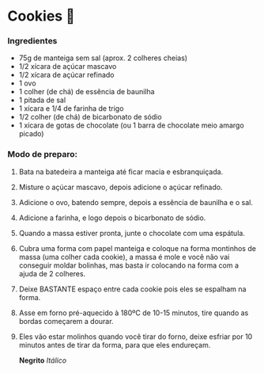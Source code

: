 # Cookies :cookie:

### Ingredientes

- 75g de manteiga sem sal (aprox. 2 colheres cheias)
- 1/2  xícara de açúcar mascavo
- 1/2 xícara de açúcar refinado
- 1 ovo
- 1 colher (de chá) de essência de baunilha
- 1 pitada de sal
- 1 xícara e 1/4 de farinha de trigo
- 1/2 colher (de chá) de bicarbonato de sódio
- 1 xícara de gotas de chocolate (ou 1 barra de chocolate meio amargo picado)

### Modo de preparo:

1. Bata na batedeira a manteiga até ficar macia e esbranquiçada.

2. Misture o açúcar mascavo, depois adicione o açúcar refinado.

3. Adicione o ovo, batendo sempre, depois a essência de baunilha e o sal.

4. Adicione a farinha, e logo depois o bicarbonato de sódio.

5. Quando a massa estiver pronta, junte o chocolate com uma espátula.

6. Cubra uma forma com papel manteiga e coloque na forma montinhos de massa (uma colher cada cookie), a massa é mole e você não vai conseguir moldar bolinhas, mas basta ir colocando na forma com a ajuda de 2 colheres.

7. Deixe BASTANTE espaço entre cada cookie pois eles se espalham na forma.

8. Asse em forno pré-aquecido à 180ºC de 10-15 minutos, tire quando as bordas começarem a dourar.

9. Eles vão estar molinhos quando você tirar do forno, deixe esfriar por 10 minutos antes de tirar da forma, para que eles endureçam.

   **Negrito** _Itálico_ 

